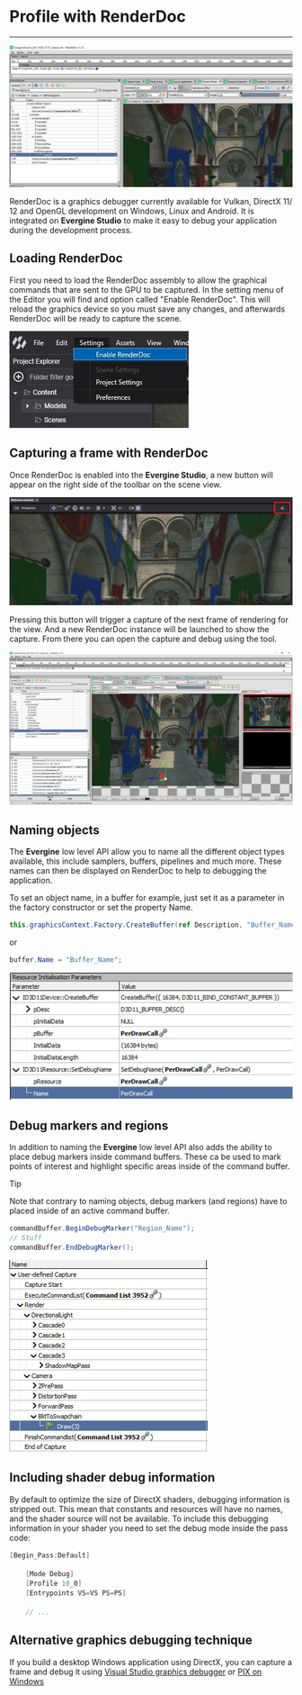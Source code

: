 # Profile with RenderDoc
---
![Graphics](images/RenderDoc_0.jpg)

RenderDoc is a graphics debugger currently available for Vulkan, DirectX 11/ 12 and OpenGL development on Windows, Linux and Android.
It is integrated on **Evergine Studio** to make it easy to debug your application during the development process.

## Loading RenderDoc

First you need to load the RenderDoc assembly to allow the graphical commands that are sent to the GPU to be captured.
In the setting menu of the Editor you will find and option called "Enable RenderDoc". This will reload the graphics device so you must save any changes, and afterwards RenderDoc will be ready to capture the scene.

![Graphics](images/RenderDoc_1.jpg)

## Capturing a frame with RenderDoc

Once RenderDoc is enabled into the **Evergine Studio**, a new button will appear on the right side of the toolbar on the scene view.

![Graphics](images/RenderDoc_2.jpg)

Pressing this button will trigger a capture of the next frame of rendering for the view. And a new RenderDoc instance will be launched to show the capture. From there you can open the capture and debug using the tool.

![Graphics](images/RenderDoc_3.jpg)

## Naming objects

The **Evergine** low level API allow you to name all the different object types available, this include samplers, buffers, pipelines and much more. These names can then be displayed on RenderDoc to help to debugging the application.

To set an object name, in a buffer for example, just set it as a parameter in the factory constructor or set the property Name.

```c#
this.graphicsContext.Factory.CreateBuffer(ref Description, "Buffer_Name");
```

or

```c#
buffer.Name = "Buffer_Name";
```

![Graphics](images/RenderDoc_4.jpg)

## Debug markers and regions

In addition to naming the **Evergine** low level API also adds the ability to place debug markers inside command buffers. These ca be used to mark points of interest and highlight specific areas inside of the command buffer.

> [!Tip]
> Note that contrary to naming objects, debug markers (and regions) have to placed inside of an active command buffer.

```c#
commandBuffer.BeginDebugMarker("Region_Name");
// Stuff
commandBuffer.EndDebugMarker();
```

![Graphics](images/RenderDoc_5.jpg)

## Including shader debug information

By default to optimize the size of DirectX shaders, debugging information is stripped out. This mean that constants and resources will have no names, and the shader source will not be available. To include this debugging information in your shader you need to set the debug mode inside the pass code:

```c#
[Begin_Pass:Default]

    [Mode Debug]
    [Profile 10_0]
    [Entrypoints VS=VS PS=PS]

    // ...
```

## Alternative graphics debugging technique

If you build a desktop Windows application using DirectX, you can capture a frame and debug it using [Visual Studio graphics debugger](https://docs.microsoft.com/en-us/visualstudio/debugger/graphics/visual-studio-graphics-diagnostics?view=vs-2019) or [PIX on Windows](https://devblogs.microsoft.com/pix/introduction/)